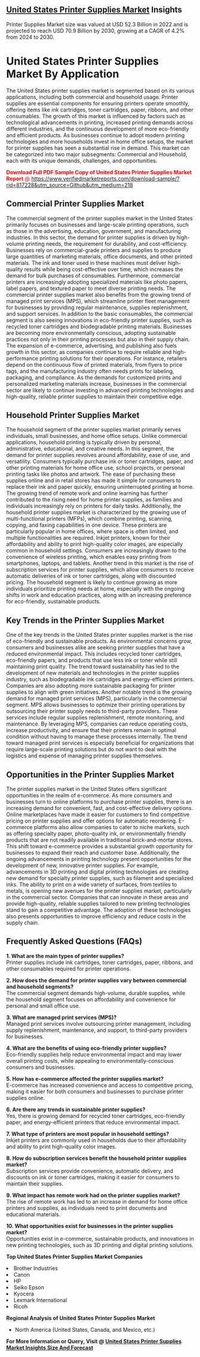 <h2><a href="https://www.verifiedmarketreports.com/download-sample/?rid=817228&amp;utm_source=Github&amp;utm_medium=218" target="_blank">United States Printer Supplies Market</a> Insights</h2><p>Printer Supplies Market size was valued at USD 52.3 Billion in 2022 and is projected to reach USD 70.9 Billion by 2030, growing at a CAGR of 4.2% from 2024 to 2030.</p><p><h1>United States Printer Supplies Market By Application</h1> <p>The United States printer supplies market is segmented based on its various applications, including both commercial and household usage. Printer supplies are essential components for ensuring printers operate smoothly, offering items like ink cartridges, toner cartridges, paper, ribbons, and other consumables. The growth of this market is influenced by factors such as technological advancements in printing, increased printing demands across different industries, and the continuous development of more eco-friendly and efficient products. As businesses continue to adopt modern printing technologies and more households invest in home office setups, the market for printer supplies has seen a substantial rise in demand. This market can be categorized into two major subsegments: Commercial and Household, each with its unique demands, challenges, and opportunities. <p><span class=""><span style="color: #ff0000;"><strong>Download Full PDF Sample Copy of United States Printer Supplies Market Report</strong> @ </span><a href="https://www.verifiedmarketreports.com/download-sample/?rid=817228&amp;utm_source=Github&amp;utm_medium=218" target="_blank">https://www.verifiedmarketreports.com/download-sample/?rid=817228&amp;utm_source=Github&amp;utm_medium=218</a></span></p></p> <h2>Commercial Printer Supplies Market</h2> <p>The commercial segment of the printer supplies market in the United States primarily focuses on businesses and large-scale printing operations, such as those in the advertising, education, government, and manufacturing industries. In this sector, the demand for printer supplies is driven by high-volume printing needs, the requirement for durability, and cost-efficiency. Businesses rely on commercial-grade printers and supplies to produce large quantities of marketing materials, office documents, and other printed materials. The ink and toner used in these machines must deliver high-quality results while being cost-effective over time, which increases the demand for bulk purchases of consumables. Furthermore, commercial printers are increasingly adopting specialized materials like photo papers, label papers, and textured paper to meet diverse printing needs. The commercial printer supplies market also benefits from the growing trend of managed print services (MPS), which streamline printer fleet management for businesses by providing regular maintenance, supplies replenishment, and support services. In addition to the basic consumables, the commercial segment is also seeing innovations in eco-friendly printer supplies, such as recycled toner cartridges and biodegradable printing materials. Businesses are becoming more environmentally conscious, adopting sustainable practices not only in their printing processes but also in their supply chain. The expansion of e-commerce, advertising, and publishing also fuels growth in this sector, as companies continue to require reliable and high-performance printing solutions for their operations. For instance, retailers depend on the continuous flow of printed materials, from flyers to price tags, and the manufacturing industry often needs prints for labeling, packaging, and compliance. As the demands for customized prints and personalized marketing materials increase, businesses in the commercial sector are likely to continue investing in advanced printing technologies and high-quality, reliable printer supplies to maintain their competitive edge.</p> <h2>Household Printer Supplies Market</h2> <p>The household segment of the printer supplies market primarily serves individuals, small businesses, and home office setups. Unlike commercial applications, household printing is typically driven by personal, administrative, educational, and creative needs. In this segment, the demand for printer supplies revolves around affordability, ease of use, and versatility. Consumers typically purchase ink or toner cartridges, paper, and other printing materials for home office use, school projects, or personal printing tasks like photos and artwork. The ease of purchasing these supplies online and in retail stores has made it simple for consumers to replace their ink and paper quickly, ensuring uninterrupted printing at home. The growing trend of remote work and online learning has further contributed to the rising need for home printer supplies, as families and individuals increasingly rely on printers for daily tasks. Additionally, the household printer supplies market is characterized by the growing use of multi-functional printers (MFPs), which combine printing, scanning, copying, and faxing capabilities in one device. These printers are particularly popular in home offices, where space is often limited, and multiple functionalities are required. Inkjet printers, known for their affordability and ability to print high-quality color images, are especially common in household settings. Consumers are increasingly drawn to the convenience of wireless printing, which enables easy printing from smartphones, laptops, and tablets. Another trend in this market is the rise of subscription services for printer supplies, which allow consumers to receive automatic deliveries of ink or toner cartridges, along with discounted pricing. The household segment is likely to continue growing as more individuals prioritize printing needs at home, especially with the ongoing shifts in work and education practices, along with an increasing preference for eco-friendly, sustainable products.</p> <h2>Key Trends in the Printer Supplies Market</h2> <p>One of the key trends in the United States printer supplies market is the rise of eco-friendly and sustainable products. As environmental concerns grow, consumers and businesses alike are seeking printer supplies that have a reduced environmental impact. This includes recycled toner cartridges, eco-friendly papers, and products that use less ink or toner while still maintaining print quality. The trend toward sustainability has led to the development of new materials and technologies in the printer supplies industry, such as biodegradable ink cartridges and energy-efficient printers. Companies are also adopting more sustainable packaging for printer supplies to align with green initiatives. Another notable trend is the growing demand for managed print services (MPS), particularly in the commercial segment. MPS allows businesses to optimize their printing operations by outsourcing their printer supply needs to third-party providers. These services include regular supplies replenishment, remote monitoring, and maintenance. By leveraging MPS, companies can reduce operating costs, increase productivity, and ensure that their printers remain in optimal condition without having to manage these processes internally. The trend toward managed print services is especially beneficial for organizations that require large-scale printing solutions but do not want to deal with the logistics and expense of managing printer supplies themselves.</p> <h2>Opportunities in the Printer Supplies Market</h2> <p>The printer supplies market in the United States offers significant opportunities in the realm of e-commerce. As more consumers and businesses turn to online platforms to purchase printer supplies, there is an increasing demand for convenient, fast, and cost-effective delivery options. Online marketplaces have made it easier for customers to find competitive pricing on printer supplies and offer options for automatic reordering. E-commerce platforms also allow companies to cater to niche markets, such as offering specialty paper, photo-quality ink, or environmentally friendly products that are not readily available in traditional brick-and-mortar stores. This shift toward e-commerce provides a substantial growth opportunity for businesses to expand their reach and customer base. Additionally, the ongoing advancements in printing technology present opportunities for the development of new, innovative printer supplies. For example, advancements in 3D printing and digital printing technologies are creating new demand for specialty printer supplies, such as filament and specialized inks. The ability to print on a wide variety of surfaces, from textiles to metals, is opening new avenues for the printer supplies market, particularly in the commercial sector. Companies that can innovate in these areas and provide high-quality, reliable supplies tailored to new printing technologies stand to gain a competitive advantage. The adoption of these technologies also presents opportunities to improve efficiency and reduce costs in the supply chain.</p> <h2>Frequently Asked Questions (FAQs)</h2> <p><strong>1. What are the main types of printer supplies?</strong><br>Printer supplies include ink cartridges, toner cartridges, paper, ribbons, and other consumables required for printer operations.</p> <p><strong>2. How does the demand for printer supplies vary between commercial and household segments?</strong><br>The commercial segment demands high-volume, durable supplies, while the household segment focuses on affordability and convenience for personal and small office use.</p> <p><strong>3. What are managed print services (MPS)?</strong><br>Managed print services involve outsourcing printer management, including supply replenishment, maintenance, and support, to third-party providers for businesses.</p> <p><strong>4. What are the benefits of using eco-friendly printer supplies?</strong><br>Eco-friendly supplies help reduce environmental impact and may lower overall printing costs, while appealing to environmentally-conscious consumers and businesses.</p> <p><strong>5. How has e-commerce affected the printer supplies market?</strong><br>E-commerce has increased convenience and access to competitive pricing, making it easier for both consumers and businesses to purchase printer supplies online.</p> <p><strong>6. Are there any trends in sustainable printer supplies?</strong><br>Yes, there is growing demand for recycled toner cartridges, eco-friendly paper, and energy-efficient printers that reduce environmental impact.</p> <p><strong>7. What type of printers are most popular in household settings?</strong><br>Inkjet printers are commonly used in households due to their affordability and ability to print high-quality color images.</p> <p><strong>8. How do subscription services benefit the household printer supplies market?</strong><br>Subscription services provide convenience, automatic delivery, and discounts on ink or toner cartridges, making it easier for consumers to maintain their supplies.</p> <p><strong>9. What impact has remote work had on the printer supplies market?</strong><br>The rise of remote work has led to an increase in demand for home office printers and supplies, as individuals need to print documents and educational materials.</p> <p><strong>10. What opportunities exist for businesses in the printer supplies market?</strong><br>Opportunities exist in e-commerce, sustainable products, and innovations in new printing technologies, such as 3D printing and digital printing solutions.</p> </p><p><strong>Top United States Printer Supplies Market Companies</strong></p><div data-test-id=""><p><li>Brother Industries</li><li> Canon</li><li> HP</li><li> Seiko Epson</li><li> Kyocera</li><li> Lexmark International</li><li> Ricoh</li></p><div><strong>Regional Analysis of&nbsp;United States Printer Supplies Market</strong></div><ul><li dir="ltr"><p dir="ltr">North America&nbsp;(United States, Canada, and Mexico, etc.)</p></li></ul><p><strong>For More Information or Query, Visit @&nbsp;</strong><strong><a href="https://www.verifiedmarketreports.com/product/printer-supplies-market/?utm_source=Github&amp;utm_medium=218" target="_blank">United States Printer Supplies Market Insights Size And Forecast</a></strong></p></div>
